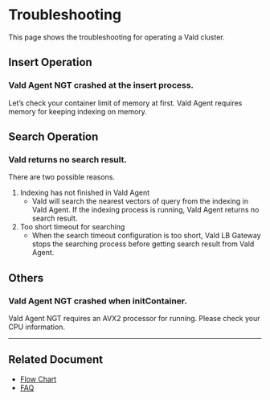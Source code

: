 # Troubleshooting

This page shows the troubleshooting for operating a Vald cluster.

## Insert Operation

### Vald Agent NGT crashed at the insert process.

Let’s check your container limit of memory at first.
Vald Agent requires memory for keeping indexing on memory.

## Search Operation

### Vald returns no search result.

There are two possible reasons.

1. Indexing has not finished in Vald Agent
   - Vald will search the nearest vectors of query from the indexing in Vald Agent.
     If the indexing process is running, Vald Agent returns no search result.
1. Too short timeout for searching
   - When the search timeout configuration is too short, Vald LB Gateway stops the searching process before getting search result from Vald Agent.

## Others

### Vald Agent NGT crashed when initContainer.

Vald Agent NGT requires an AVX2 processor for running.
Please check your CPU information.

---

## Related Document

- [Flow Chart](../troubleshooting/chart.md)
- [FAQ](../support/faq.md)
